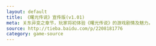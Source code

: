 ```yaml
---
layout: default
title: 《曙光传说》宣传版(v1.01)
meta: 关东异变之章节，玩家将初体验《曙光传说》的游戏剧情及魅力。
source: http://tieba.baidu.com/p/2208181776
category: game-source
---
```


